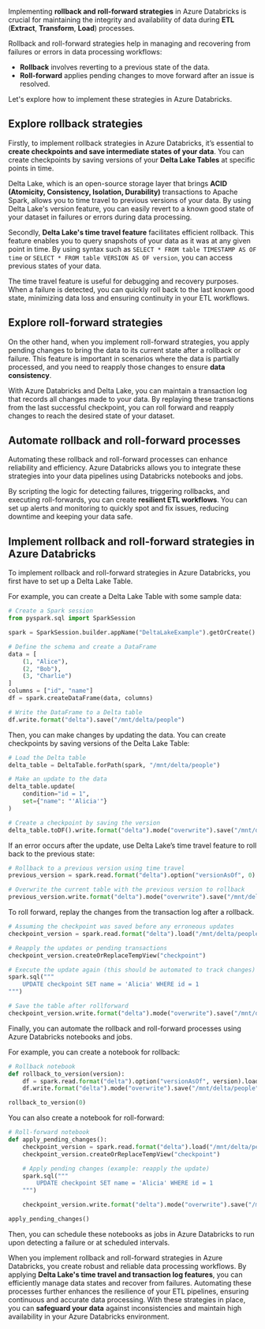 Implementing **rollback and roll-forward strategies** in Azure Databricks is crucial for maintaining the integrity and availability of data during **ETL** (**Extract**, **Transform**, **Load**) processes. 

Rollback and roll-forward strategies help in managing and recovering from failures or errors in data processing workflows:

- **Rollback** involves reverting to a previous state of the data.
- **Roll-forward** applies pending changes to move forward after an issue is resolved.

Let's explore how to implement these strategies in Azure Databricks.

## Explore rollback strategies

Firstly, to implement rollback strategies in Azure Databricks, it’s essential to **create checkpoints and save intermediate states of your data**. You can create checkpoints by saving versions of your **Delta Lake Tables** at specific points in time.

Delta Lake, which is an open-source storage layer that brings **ACID (Atomicity, Consistency, Isolation, Durability)** transactions to Apache Spark, allows you to time travel to previous versions of your data. By using Delta Lake's version feature, you can easily revert to a known good state of your dataset in failures or errors during data processing.

Secondly, **Delta Lake's time travel feature** facilitates efficient rollback. This feature enables you to query snapshots of your data as it was at any given point in time. By using syntax such as `SELECT * FROM table TIMESTAMP AS OF time` or `SELECT * FROM table VERSION AS OF version`, you can access previous states of your data.

The time travel feature is useful for debugging and recovery purposes. When a failure is detected, you can quickly roll back to the last known good state, minimizing data loss and ensuring continuity in your ETL workflows.

## Explore roll-forward strategies

On the other hand, when you implement roll-forward strategies, you apply pending changes to bring the data to its current state after a rollback or failure. This feature is important in scenarios where the data is partially processed, and you need to reapply those changes to ensure **data consistency**.

With Azure Databricks and Delta Lake, you can maintain a transaction log that records all changes made to your data. By replaying these transactions from the last successful checkpoint, you can roll forward and reapply changes to reach the desired state of your dataset.

## Automate rollback and roll-forward processes

Automating these rollback and roll-forward processes can enhance reliability and efficiency. Azure Databricks allows you to integrate these strategies into your data pipelines using Databricks notebooks and jobs.

By scripting the logic for detecting failures, triggering rollbacks, and executing roll-forwards, you can create **resilient ETL workflows**. You can set up alerts and monitoring to quickly spot and fix issues, reducing downtime and keeping your data safe.

## Implement rollback and roll-forward strategies in Azure Databricks

To implement rollback and roll-forward strategies in Azure Databricks, you first have to set up a Delta Lake Table.

For example, you can create a Delta Lake Table with some sample data:

```python
# Create a Spark session
from pyspark.sql import SparkSession

spark = SparkSession.builder.appName("DeltaLakeExample").getOrCreate()

# Define the schema and create a DataFrame
data = [
    (1, "Alice"),
    (2, "Bob"),
    (3, "Charlie")
]
columns = ["id", "name"]
df = spark.createDataFrame(data, columns)

# Write the DataFrame to a Delta table
df.write.format("delta").save("/mnt/delta/people")
```

Then, you can make changes by updating the data. You can create checkpoints by saving versions of the Delta Lake Table:

```python
# Load the Delta table
delta_table = DeltaTable.forPath(spark, "/mnt/delta/people")

# Make an update to the data
delta_table.update(
    condition="id = 1",
    set={"name": "'Alicia'"}
)

# Create a checkpoint by saving the version
delta_table.toDF().write.format("delta").mode("overwrite").save("/mnt/delta/people_checkpoint_v1")
```

If an error occurs after the update, use Delta Lake’s time travel feature to roll back to the previous state:

```python
# Rollback to a previous version using time travel
previous_version = spark.read.format("delta").option("versionAsOf", 0).load("/mnt/delta/people")

# Overwrite the current table with the previous version to rollback
previous_version.write.format("delta").mode("overwrite").save("/mnt/delta/people")
```

To roll forward, replay the changes from the transaction log after a rollback.

```python
# Assuming the checkpoint was saved before any erroneous updates
checkpoint_version = spark.read.format("delta").load("/mnt/delta/people_checkpoint_v1")

# Reapply the updates or pending transactions
checkpoint_version.createOrReplaceTempView("checkpoint")

# Execute the update again (this should be automated to track changes)
spark.sql("""
    UPDATE checkpoint SET name = 'Alicia' WHERE id = 1
""")

# Save the table after rollforward
checkpoint_version.write.format("delta").mode("overwrite").save("/mnt/delta/people")

```

Finally, you can automate the rollback and roll-forward processes using Azure Databricks notebooks and jobs.

For example, you can create a notebook for rollback:

```python
# Rollback notebook
def rollback_to_version(version):
    df = spark.read.format("delta").option("versionAsOf", version).load("/mnt/delta/people")
    df.write.format("delta").mode("overwrite").save("/mnt/delta/people")

rollback_to_version(0)
```

You can also create a notebook for roll-forward:

```python
# Roll-forward notebook
def apply_pending_changes():
    checkpoint_version = spark.read.format("delta").load("/mnt/delta/people_checkpoint_v1")
    checkpoint_version.createOrReplaceTempView("checkpoint")

    # Apply pending changes (example: reapply the update)
    spark.sql("""
        UPDATE checkpoint SET name = 'Alicia' WHERE id = 1
    """)

    checkpoint_version.write.format("delta").mode("overwrite").save("/mnt/delta/people")

apply_pending_changes()

```

Then, you can schedule these notebooks as jobs in Azure Databricks to run upon detecting a failure or at scheduled intervals.

When you implement rollback and roll-forward strategies in Azure Databricks, you create robust and reliable data processing workflows. By applying **Delta Lake's time travel and transaction log features**, you can efficiently manage data states and recover from failures. Automating these processes further enhances the resilience of your ETL pipelines, ensuring continuous and accurate data processing. With these strategies in place, you can **safeguard your data** against inconsistencies and maintain high availability in your Azure Databricks environment.
